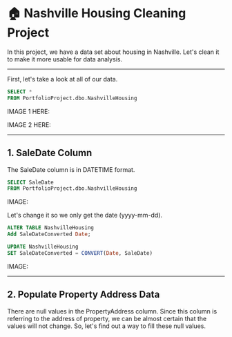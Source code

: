 # 🏠 Nashville Housing Cleaning Project

In this project, we have a data set about housing in Nashville. Let's clean it to make it more usable for data analysis.

***

First, let's take a look at all of our data.

```sql
SELECT *
FROM PortfolioProject.dbo.NashvilleHousing
```

IMAGE 1 HERE:

IMAGE 2 HERE:

***

## 1. SaleDate Column

The SaleDate column is in DATETIME format. 

```sql
SELECT SaleDate
FROM PortfolioProject.dbo.NashvilleHousing
```

IMAGE: 

Let's change it so we only get the date (yyyy-mm-dd).

```sql
ALTER TABLE NashvilleHousing
Add SaleDateConverted Date;

UPDATE NashvilleHousing
SET SaleDateConverted = CONVERT(Date, SaleDate)
```

IMAGE: 

***

## 2. Populate Property Address Data

There are null values in the PropertyAddress column. Since this column is referring to the address of property, we can be almost certain that the values will not change. So, let's find out a way to fill these null values.


